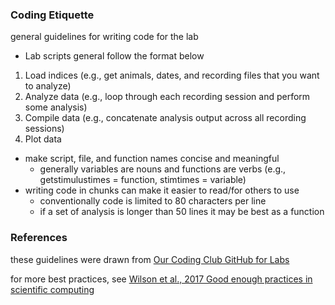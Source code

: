 ### Coding Etiquette ###
general guidelines for writing code for the lab

* Lab scripts general follow the format below
 1. Load indices (e.g., get animals, dates, and recording files that you want to analyze)
 2. Analyze data (e.g., loop through each recording session and perform some analysis)
 3. Compile data (e.g., concatenate analysis output across all recording sessions)
 4. Plot data
* make script, file, and function names concise and meaningful
  * generally variables are nouns and functions are verbs (e.g., getstimulustimes = function, stimtimes = variable)
* writing code in chunks can make it easier to read/for others to use
  * conventionally code is limited to 80 characters per line
  * if a set of analysis is longer than 50 lines it may be best as a function

### References ###
these  guidelines were drawn from [Our Coding Club GitHub for Labs](https://ourcodingclub.github.io/2017/05/15/git-for-labs.html)

for more best practices, see [Wilson et al., 2017 Good enough practices in scientific computing](https://journals.plos.org/ploscompbiol/article?id=10.1371/journal.pcbi.1005510)
